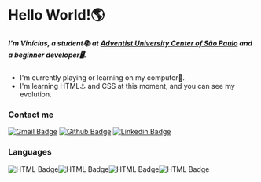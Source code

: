 # Hello World!🌎

##### I'm Vinícius, a student📚 at [Adventist University Center of São Paulo]( https://www.unasp.br) and a beginner developer🖥️.

- I'm currently playing or learning on my computer📕.
- I'm learning HTML⚓ and CSS at this moment, and you can see my evolution.

### Contact me

[![Gmail Badge](https://img.shields.io/badge/Gmail-D14836?style=for-the-badge&logo=gmail&logoColor=white)](mailto:vinicius.mariano.afonso@gmail.com) [![Github Badge](https://img.shields.io/badge/GitHub-100000?style=for-the-badge&logo=github&logoColor=white)](https://github.com/Vinicius-MAfonso) [![Linkedin Badge](https://img.shields.io/badge/LinkedIn-0077B5?style=for-the-badge&logo=linkedin&logoColor=white)](https://www.linkedin.com/in/vinicius-mariano-643a34208/)  



### Languages

![HTML Badge](https://img.shields.io/badge/HTML5-E34F26?style=for-the-badge&logo=html5&logoColor=white)![HTML Badge](https://img.shields.io/badge/CSS3-1572B6?style=for-the-badge&logo=css3&logoColor=white)![HTML Badge](https://img.shields.io/badge/JavaScript-323330?style=for-the-badge&logo=javascript&logoColor=F7DF1E)![HTML Badge](https://img.shields.io/badge/Python-FFD43B?style=for-the-badge&logo=python&logoColor=blue)
